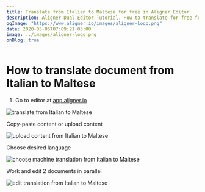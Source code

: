 ```yaml
---
title: Translate from Italian to Maltese for free in Aligner Editor
description: Aligner Dual Editor Tutorial. How to translate for free from Italian to Maltese. Aligner is multilingual document management platform. 
ogImage: "https://www.aligner.io/images/aligner-logo.png"
date: 2020-05-06T07:09:21+03:00
image: ../images/aligner-logo.png
onBlog: true
---
```


# How to translate document from Italian to Maltese

1. Go to editor at [app.aligner.io](https://app.aligner.io "Aligner App web page")

![translate from Italian to Maltese](../aligner-blank-editor.png "translate from Italian to Maltese")

Copy-paste content or upload content

![upload content from Italian to Maltese](../aligner-uploaded-document.png "upload content from Italian to Maltese")

Choose desired language

![choose machine translation from Italian to Maltese](../aligner-language-dropdown.png "choose machine translation from Italian to Maltese")

Work and edit 2 documents in parallel

![edit translation from Italian to Maltese](../aligner-double-sitded-editor.png "edit translation from Italian to Maltese")

